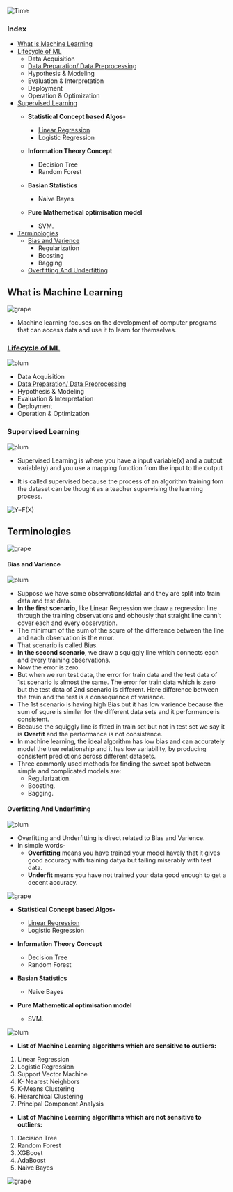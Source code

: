 ![Time](https://img.shields.io/date/1625002503)
 ### Index
 * [What is Machine Learning](#what-is-machine-learning)
 * [Lifecycle of ML](https://github.com/iAmKankan/MachineLearning_With_Python/blob/master/ML_lifecycle.md#lifecycle-of-ml)
   * Data Acquisition
   * [Data Preparation/ Data Preprocessing](https://github.com/iAmKankan/Data-Gathering-And-Preprocessing#readme)
   * Hypothesis & Modeling
   * Evaluation & Interpretation
   * Deployment
   * Operation & Optimization
 * [Supervised Learning](#supervised-learning)
   *  **Statistical Concept based Algos-**
      * [Linear Regression](https://github.com/iAmKankan/MachineLearning_With_Python/tree/master/Linear%20Regrassion#linear-regression)
      * Logistic Regression
   *  **Information Theory Concept**
      * Decision Tree
      * Random Forest
   * **Basian Statistics**
      * Naive Bayes

   * **Pure Mathemetical optimisation model**
      * SVM.
 * [Terminologies](#terminologies)
   * [Bias and Varience](#bias-and-varience)
     * Regularization
     * Boosting
     * Bagging
   * [Overfitting And Underfitting](#overfitting-and-underfitting)
## What is Machine Learning
![grape](https://user-images.githubusercontent.com/12748752/126882595-d1f5449e-14bb-4ab3-809c-292caf0858a1.png)

* Machine learning focuses on the development of computer programs that can access data and use it to learn for themselves.

###  [Lifecycle of ML](https://github.com/iAmKankan/MachineLearning_With_Python/blob/master/ML_lifecycle.md#lifecycle-of-ml)
![plum](https://user-images.githubusercontent.com/12748752/126882596-b9ba4645-7001-435e-9a3c-d4416a2543c1.png)

* Data Acquisition
* [Data Preparation/ Data Preprocessing](https://github.com/iAmKankan/Data-Gathering-And-Preprocessing#readme)
* Hypothesis & Modeling
* Evaluation & Interpretation
* Deployment
* Operation & Optimization

 
### Supervised Learning
![plum](https://user-images.githubusercontent.com/12748752/126882596-b9ba4645-7001-435e-9a3c-d4416a2543c1.png)

* Supervised Learning is where you have a input variable(x) and a output variable(y) and you use a mapping function from the input to the output


* It is called supervised because the process of an algorithm training fom the dataset can be thought as a teacher supervising the learning process. 


 <img src="https://latex.codecogs.com/svg.image?Y=F(X)" title="Y=F(X)" />

## Terminologies
![grape](https://user-images.githubusercontent.com/12748752/126882595-d1f5449e-14bb-4ab3-809c-292caf0858a1.png)

#### Bias and Varience
![plum](https://user-images.githubusercontent.com/12748752/126882596-b9ba4645-7001-435e-9a3c-d4416a2543c1.png)
* Suppose we have some observations(data) and they are split into train data and test data.
* **In the first scenario**, like Linear Regression we draw a regression line through the training observations and obhously that straight line cann't cover each and every observation.
* The minimum of the sum of the squre of the difference between the line and each observation is the error.
* That scenario is called Bias.
* **In the second scenario**, we draw a squiggly line which connects each and every training observations.
* Now the error is zero.
* But when we run test data, the error for train data and the test data of 1st scenario is almost the same. The error for train data which is zero but the test data of 2nd scenario is different. Here difference between the train and the test is a consequence of variance.
* The 1st scenario is having high Bias but it has low varience because the sum of squre is similer for the different data sets and it performence is consistent.
* Because the squiggly line is fitted in train set but not in test set we say it is **Overfit** and the performance is not consistence.
* In machine learning, the ideal algorithm has low bias and can accurately model the true relationship and it has low variability, by producing consistent predictions across different datasets.
* Three commonly used methods for finding the sweet spot between simple and complicated models are:
  * Regularization.
  * Boosting.
  * Bagging.
#### Overfitting And Underfitting
![plum](https://user-images.githubusercontent.com/12748752/126882596-b9ba4645-7001-435e-9a3c-d4416a2543c1.png)
* Overfitting and Underfitting is direct related to Bias and Varience.
* In simple words-
  * **Overfitting** means you have trained your model havely that it gives good accuracy with training datya but failing miserably with test data.
  * **Underfit** means you have not trained your data good enough to get a decent accuracy.







![grape](https://user-images.githubusercontent.com/12748752/126882595-d1f5449e-14bb-4ab3-809c-292caf0858a1.png)


* **Statistical Concept based Algos-**
    * [Linear Regression](https://github.com/iAmKankan/MachineLearning_With_Python/tree/master/Linear%20Regrassion#linear-regression)
    - Logistic Regression
* **Information Theory Concept**
    - Decision Tree
    - Random Forest
* **Basian Statistics**
    - Naive Bayes

* **Pure Mathemetical optimisation model**
    - SVM.

 ![plum](https://user-images.githubusercontent.com/12748752/126882596-b9ba4645-7001-435e-9a3c-d4416a2543c1.png)

* **List of Machine Learning algorithms which are sensitive to outliers:**
1. Linear Regression
2. Logistic Regression
3. Support Vector Machine
4. K- Nearest Neighbors
5. K-Means Clustering
6. Hierarchical Clustering
7. Principal Component Analysis

* **List of Machine Learning algorithms which are not sensitive to outliers:**
1. Decision Tree
2. Random Forest
3. XGBoost
4. AdaBoost
5. Naive Bayes

![grape](https://user-images.githubusercontent.com/12748752/126882595-d1f5449e-14bb-4ab3-809c-292caf0858a1.png)
 
